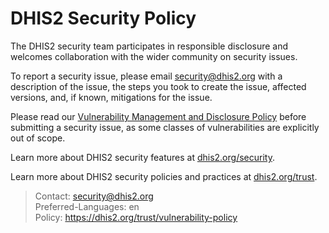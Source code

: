 # DHIS2 Security Policy

The DHIS2 security team participates in responsible disclosure and welcomes collaboration with the wider community on security issues.

To report a security issue, please email security@dhis2.org with a description of the issue, the steps you took to create the issue, affected versions, and, if known, mitigations for the issue.

Please read our [Vulnerability Management and Disclosure Policy](https://dhis2.org/trust/vulnerability-policy) before submitting a security issue, as some classes of vulnerabilities are explicitly out of scope.

Learn more about DHIS2 security features at [dhis2.org/security](https://dhis2.org/security).

Learn more about DHIS2 security policies and practices at [dhis2.org/trust](https://dhis2.org/trust).

> Contact: security@dhis2.org \
> Preferred-Languages: en \
> Policy: https://dhis2.org/trust/vulnerability-policy
